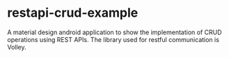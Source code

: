 # restapi-crud-example
A material design android application to show the implementation of CRUD operations using REST APIs. The library used for restful communication is Volley.
